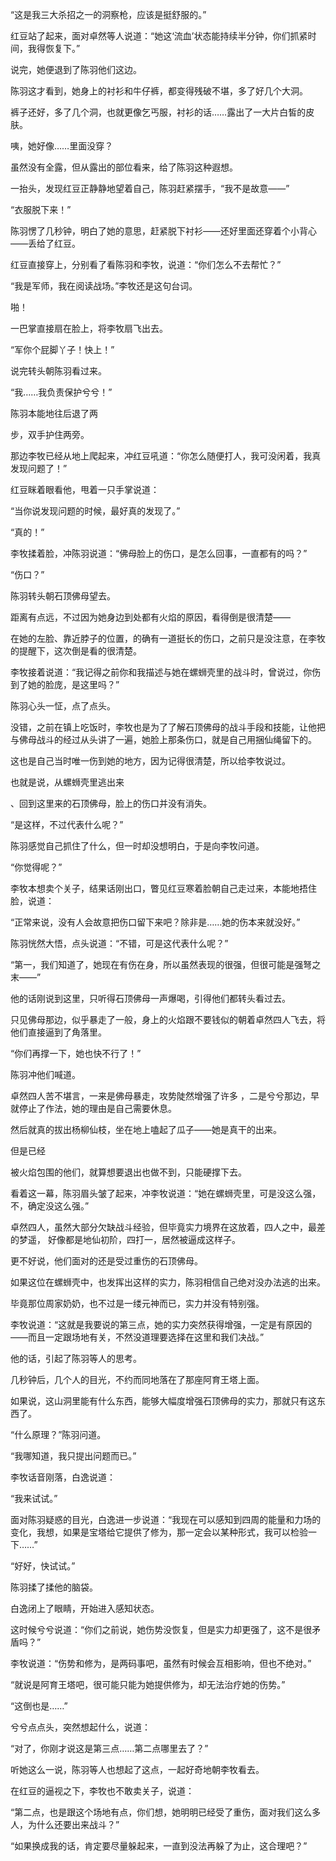 “这是我三大杀招之一的洞察枪，应该是挺舒服的。”

红豆站了起来，面对卓然等人说道：“她这‘流血’状态能持续半分钟，你们抓紧时间，我得恢复下。”

说完，她便退到了陈羽他们这边。

陈羽这才看到，她身上的衬衫和牛仔裤，都变得残破不堪，多了好几个大洞。

裤子还好，多了几个洞，也就更像乞丐服，衬衫的话……露出了一大片白皙的皮肤。

咦，她好像……里面没穿？

虽然没有全露，但从露出的部位看来，给了陈羽这种遐想。

一抬头，发现红豆正静静地望着自己，陈羽赶紧摆手，“我不是故意——”

“衣服脱下来！”

陈羽愣了几秒钟，明白了她的意思，赶紧脱下衬衫——还好里面还穿着个小背心——丢给了红豆。

红豆直接穿上，分别看了看陈羽和李牧，说道：“你们怎么不去帮忙？”

“我是军师，我在阅读战场。”李牧还是这句台词。

啪！

一巴掌直接扇在脸上，将李牧扇飞出去。

“军你个屁脚丫子！快上！”

说完转头朝陈羽看过来。

“我……我负责保护兮兮！”

陈羽本能地往后退了两

步，双手护住两旁。

那边李牧已经从地上爬起来，冲红豆吼道：“你怎么随便打人，我可没闲着，我真发现问题了！”

红豆眯着眼看他，甩着一只手掌说道：

“当你说发现问题的时候，最好真的发现了。”

“真的！”

李牧揉着脸，冲陈羽说道：“佛母脸上的伤口，是怎么回事，一直都有的吗？”

“伤口？”

陈羽转头朝石顶佛母望去。

距离有点远，不过因为她身边到处都有火焰的原因，看得倒是很清楚——

在她的左脸、靠近脖子的位置，的确有一道挺长的伤口，之前只是没注意，在李牧的提醒下，这次倒是看的很清楚。

李牧接着说道：“我记得之前你和我描述与她在螺蛳壳里的战斗时，曾说过，你伤到了她的脸庞，是这里吗？”

陈羽心头一怔，点了点头。

没错，之前在镇上吃饭时，李牧也是为了了解石顶佛母的战斗手段和技能，让他把与佛母战斗的经过从头讲了一遍，她脸上那条伤口，就是自己用捆仙绳留下的。

这也是自己当时唯一伤到她的地方，因为记得很清楚，所以给李牧说过。

也就是说，从螺蛳壳里逃出来

、回到这里来的石顶佛母，脸上的伤口并没有消失。

“是这样，不过代表什么呢？”

陈羽感觉自己抓住了什么，但一时却没想明白，于是向李牧问道。

“你觉得呢？”

李牧本想卖个关子，结果话刚出口，瞥见红豆寒着脸朝自己走过来，本能地捂住脸，说道：

“正常来说，没有人会故意把伤口留下来吧？除非是……她的伤本来就没好。”

陈羽恍然大悟，点头说道：“不错，可是这代表什么呢？”

“第一，我们知道了，她现在有伤在身，所以虽然表现的很强，但很可能是强弩之末——”

他的话刚说到这里，只听得石顶佛母一声爆喝，引得他们都转头看过去。

只见佛母那边，似乎暴走了一般，身上的火焰跟不要钱似的朝着卓然四人飞去，将他们直接逼到了角落里。

“你们再撑一下，她也快不行了！”

陈羽冲他们喊道。

卓然四人苦不堪言，一来是佛母暴走，攻势陡然增强了许多 ，二是兮兮那边，早就停止了作法，她的理由是自己需要休息。

然后就真的拔出杨柳仙枝，坐在地上嗑起了瓜子——她是真干的出来。

但是已经

被火焰包围的他们，就算想要退出也做不到，只能硬撑下去。

看着这一幕，陈羽眉头皱了起来，冲李牧说道：“她在螺蛳壳里，可是没这么强，不，确定没这么强。”

卓然四人，虽然大部分欠缺战斗经验，但毕竟实力境界在这放着，四人之中，最差的梦遥， 好像都是地仙初阶，四打一，居然被逼成这样子。

更不好说，他们面对的还是受过重伤的石顶佛母。

如果这位在螺蛳壳中，也发挥出这样的实力，陈羽相信自己绝对没办法逃的出来。

毕竟那位周家奶奶，也不过是一缕元神而已，实力并没有特别强。

李牧说道：“这就是我要说的第三点，她的实力突然获得增强，一定是有原因的——而且一定跟场地有关，不然没道理要选择在这里和我们决战。”

他的话，引起了陈羽等人的思考。

几秒钟后，几个人的目光，不约而同地落在了那座阿育王塔上面。

如果说，这山洞里能有什么东西，能够大幅度增强石顶佛母的实力，那就只有这东西了。

“什么原理？”陈羽问道。

“我哪知道，我只提出问题而已。”

李牧话音刚落，白逸说道：

“我来试试。”

面对陈羽疑惑的目光，白逸进一步说道：“我现在可以感知到四周的能量和力场的变化，我想，如果是宝塔给它提供了修为，那一定会以某种形式，我可以检验一下……”

“好好，快试试。”

陈羽揉了揉他的脑袋。

白逸闭上了眼睛，开始进入感知状态。

这时候兮兮说道：“你们之前说，她伤势没恢复，但是实力却更强了，这不是很矛盾吗？”

李牧说道：“伤势和修为，是两码事吧，虽然有时候会互相影响，但也不绝对。”

“就说是阿育王塔吧，很可能只能为她提供修为，却无法治疗她的伤势。”

“这倒也是……”

兮兮点点头，突然想起什么，说道：

“对了，你刚才说这是第三点……第二点哪里去了？”

听她这么一说，陈羽等人也想起了这点，一起好奇地朝李牧看去。

在红豆的逼视之下，李牧也不敢卖关子，说道：

“第二点，也是跟这个场地有点，你们想，她明明已经受了重伤，面对我们这么多人，为什么还要出来战斗？”

“如果换成我的话，肯定要尽量躲起来，一直到没法再躲了为止，这合理吧？”
